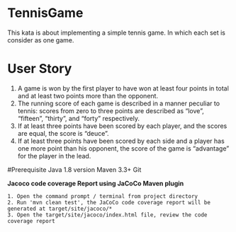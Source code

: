 # TennisGame
 This kata is about implementing a simple tennis game. In which each set is consider as one game.

# User Story
1. A game is won by the first player to have won at least four points in total and at least two points more than the opponent.
2. The running score of each game is described in a manner peculiar to tennis: scores from zero to three points are described as “love”, “fifteen”, “thirty”, and “forty” respectively.
3. If at least three points have been scored by each player, and the scores are equal, the score is “deuce”.
4. If at least three points have been scored by each side and a player has one more point than his opponent, the score of the game is “advantage” for the player in the lead.

#Prerequisite
Java 1.8 version
Maven 3.3+
Git

**Jacoco code coverage Report using JaCoCo Maven plugin**
~~~
1. Open the command prompt / terminal from project directory
2. Run 'mvn clean test', the JaCoCo code coverage report will be generated at target/site/jacoco/*
3. Open the target/site/jacoco/index.html file, review the code coverage report
~~~